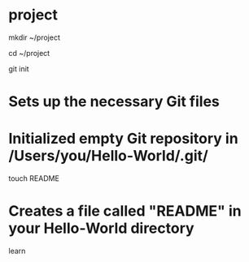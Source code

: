 project
=======

mkdir ~/project


cd ~/project


git init
# Sets up the necessary Git files

# Initialized empty Git repository in /Users/you/Hello-World/.git/

touch README
# Creates a file called "README" in your Hello-World directory


learn
